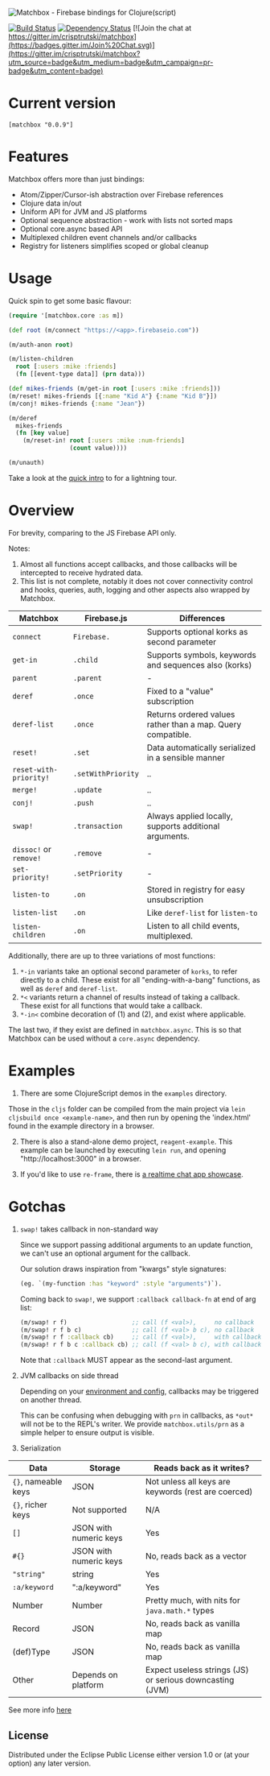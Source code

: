 ![Matchbox - Firebase bindings for Clojure(script)](https://cloud.githubusercontent.com/assets/881351/6866974/0c503f46-d486-11e4-9b88-6e0c833afeb0.png)


[![Build Status](https://travis-ci.org/crisptrutski/matchbox.svg?branch=master)](https://travis-ci.org/crisptrutski/matchbox)
[![Dependency Status](https://www.versioneye.com/clojure/matchbox:matchbox/badge.svg)](https://www.versioneye.com/clojure/matchbox:matchbox)
[![Join the chat at https://gitter.im/crisptrutski/matchbox](https://badges.gitter.im/Join%20Chat.svg)](https://gitter.im/crisptrutski/matchbox?utm_source=badge&utm_medium=badge&utm_campaign=pr-badge&utm_content=badge)

# Current version

```
[matchbox "0.0.9"]
```

# Features

Matchbox offers more than just bindings:

 * Atom/Zipper/Cursor-ish abstraction over Firebase references
 * Clojure data in/out
 * Uniform API for JVM and JS platforms
 * Optional sequence abstraction - work with lists not sorted maps
 * Optional core.async based API
 * Multiplexed children event channels and/or callbacks
 * Registry for listeners simplifies scoped or global cleanup

# Usage

Quick spin to get some basic flavour:

```clojure
(require '[matchbox.core :as m])

(def root (m/connect "https://<app>.firebaseio.com"))

(m/auth-anon root)

(m/listen-children
  root [:users :mike :friends]
  (fn [[event-type data]] (prn data)))

(def mikes-friends (m/get-in root [:users :mike :friends]))
(m/reset! mikes-friends [{:name "Kid A"} {:name "Kid B"}])
(m/conj! mikes-friends {:name "Jean"})

(m/deref
  mikes-friends
  (fn [key value]
    (m/reset-in! root [:users :mike :num-friends]
                 (count value))))

(m/unauth)
```

Take a look at the [quick intro](docs/quick_intro.cljc) to for a lightning tour.

# Overview

For brevity, comparing to the JS Firebase API only.

Notes:

1. Almost all functions accept callbacks, and those callbacks will be intercepted to receive hydrated data.
2. This list is not complete, notably it does not cover connectivity control and hooks, queries, auth, logging and other aspects also wrapped by Matchbox.

Matchbox | Firebase.js | Differences
-------- | -------- | ------
`connect` | `Firebase.` | Supports optional korks as second parameter
`get-in` | `.child` | Supports symbols, keywords and sequences also (korks)
`parent` | `.parent` | -
`deref` | `.once` | Fixed to a "value" subscription
`deref-list` | `.once` | Returns ordered values rather than a map. Query compatible.
`reset!` | `.set` | Data automatically serialized in a sensible manner
`reset-with-priority!` | `.setWithPriority` | ..
`merge!` | `.update` | ..
`conj!` | `.push` | ..
`swap!` | `.transaction` | Always applied locally, supports additional arguments.
`dissoc!` or `remove!` | `.remove` | -
`set-priority!` | `.setPriority` | -
`listen-to` | `.on` | Stored in registry for easy unsubscription
`listen-list` | `.on` | Like `deref-list` for `listen-to`
`listen-children` | `.on` | Listen to all child events, multiplexed.

Additionally, there are up to three variations of most functions:

1. `*-in` variants take an optional second parameter of `korks`, to refer directly to a child.
   These exist for all "ending-with-a-bang" functions, as well as `deref` and `deref-list`.
2. `*<` variants return a channel of results instead of taking a callback.
   These exist for all functions that would take a callback.
3. `*-in<` combine decoration of (1) and (2), and exist where applicable.

The last two, if they exist are defined in `matchbox.async`. This is so that
Matchbox can be used without a `core.async` dependency.

# Examples

1) There are some ClojureScript demos in the `examples` directory.

Those in the `cljs` folder can be compiled from the main project via
`lein cljsbuild once <example-name>`, and then run by opening the 'index.html'
found in the example directory in a browser.

2) There is also a stand-alone demo project, `reagent-example`. This example can be
launched by executing `lein run`, and opening "http://localhost:3000" in a browser.

3) If you'd like to use `re-frame`, there is [a realtime chat app showcase](https://github.com/Quantisan/re-frame-firebase-example).

# Gotchas

1. `swap!` takes callback in non-standard way

   Since we support passing additional arguments to an update function,
   we can't use an optional argument for the callback.

   Our solution draws inspiration from "kwargs" style signatures:

   ```clojure
   (eg. `(my-function :has "keyword" :style "arguments")`).
   ```

   Coming back to `swap!`, we support `:callback callback-fn` at end of arg list:

   ```clojure
   (m/swap! r f)                  ;; call (f <val>),     no callback
   (m/swap! r f b c)              ;; call (f <val> b c), no callback
   (m/swap! r f :callback cb)     ;; call (f <val>),     with callback `cb`
   (m/swap! r f b c :callback cb) ;; call (f <val> b c), with callback `cb`
   ```

   Note that `:callback` MUST appear as the second-last argument.

2. JVM callbacks on side thread

   Depending on your [environment and
   config](https://www.firebase.com/docs/java-api/javadoc/com/firebase/client/Config.html#setEventTarget(com.firebase.client.EventTarget)),
   callbacks may be triggered on another thread.

   This can be confusing when debugging with `prn` in callbacks, as
   `*out*` will not be to the REPL's writer. We provide `matchbox.utils/prn` as a simple
   helper to ensure output is visible.

3. Serialization

  Data | Storage | Reads back as it writes?
  --- | --- | ---
  `{}`, nameable keys | JSON  | Not unless all keys are keywords (rest are coerced)
  `{}`, richer keys | Not supported | N/A
  `[]` | JSON with numeric keys | Yes
  `#{}` | JSON with numeric keys | No, reads back as a vector
  `"string"` | string | Yes
  `:a/keyword` | ":a/keyword" | Yes
  Number | Number | Pretty much, with nits for `java.math.*` types
  Record | JSON | No, reads back as vanilla map
  (def)Type | JSON | No, reads back as vanilla map
  Other | Depends on platform | Expect useless strings (JS) or serious downcasting (JVM)

  See more info [here](docs/serialization.md)

## License

Distributed under the Eclipse Public License either version 1.0 or (at your option) any later version.
